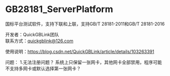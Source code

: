 # GB28181_ServerPlatform
国标平台测试软件，支持下联和上联，支持GB/T 28181-2011和GB/T 28181-2016

开发者：QuickGBLink团队  
联系方式：quickgblink@126.com

使用说明：https://blog.csdn.net/QuickGBLink/article/details/103263391

问题：
1.无法注册问题？
系统上只保留一张网卡，其他网卡全部禁用，程序可能不支持多网卡或默认选择第一张网卡？
